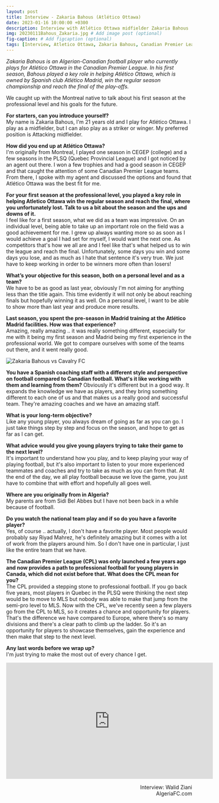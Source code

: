 ```yaml
---
layout: post
title: Interview - Zakaria Bahous (Atlético Ottawa)
date: 2023-01-16 10:00:00 +0300
description: Interview with Atlético Ottawa midfielder Zakaria Bahous 
img: 20230111Bahous_Zakaria.jpg # Add image post (optional)
fig-caption: # Add figcaption (optional)
tags: [Interview, Atletico Ottawa, Zakaria Bahous, Canadian Premier League, CanPL]
---
```

*Zakaria Bahous is an Algerian-Canadian football player who currently plays for Atlético Ottawa in the Canadian Premier League. In his first season, Bahous played a key role in helping Atlético Ottawa, which is owned by Spanish club Atlético Madrid, win the regular season championship and reach the final of the play-offs.* 

We caught up with the Montreal native to talk about his first season at the professional level and his goals for the future.

**For starters, can you introduce yourself?**<br>
My name is Zakaria Bahous, I'm 21 years old and I play for Atlético Ottawa. I play as a midfielder, but I can also play as a striker or winger. My preferred position is Attacking midfielder.

**How did you end up at Atlético Ottawa?**<br>
I'm originally from Montreal, I played one season in CEGEP (college) and a few seasons in the PLSQ (Quebec Provincial League) and I got noticed by an agent out there. I won a few trophies and had a good season in CEGEP and that caught the attention of some Canadian Premier League teams. From there, I spoke with my agent and discussed the options and found that Atlético Ottawa was the best fit for me.

**For your first season at the professional level, you played a key role in helping Atletico Ottawa win the regular season and reach the final, where you unfortunately lost. Talk to us a bit about the season and the ups and downs of it.**<br>
I feel like for a first season, what we did as a team was impressive. On an individual level, being able to take up an important role on the field was a good achievement for me. I grew up always wanting more so as soon as I would achieve a goal I had set for myself, I would want the next one. As competitors that's how we all are and I feel like that's what helped us to win the league and reach the final. Unfortunately, some days you win and some days you lose, and as much as I hate that sentence it's very true. We just have to keep working in order to be winners more often than losers!

**What’s your objective for this season, both on a personal level and as a team?**<br>
We have to be as good as last year, obviously I'm not aiming for anything less than the title again. This time evidently it will not only be about reaching finals but hopefully winning it as well. On a personal level, I want to be able to show more than last year and produce more results. 

**Last season, you spent the pre-season in Madrid training at the Atlético Madrid facilities. How was that experience?**<br>
Amazing, really amazing .. it was really something different, especially for me with it being my first season and Madrid being my first experience in the professional world. We got to compare ourselves with some of the teams out there, and it went really good.

![Zakaria Bahous vs Cavalry FC]({{site.baseurl}}/assets/img/20230111Bahous_Zakaria2.png)

**You have a Spanish coaching staff with a different style and perspective on football compared to Canadian football. What's it like working with them and learning from them?**
Obviously it's different but in a good way. It expands the knowledge we have as players, and they bring something different to each one of us and that makes us a really good and successful team. They're amazing coaches and we have an amazing staff.

**What is your long-term objective?**<br>
Like any young player, you always dream of going as far as you can go. I just take things step by step and focus on the season, and hope to get as far as I can get.

**What advice would you give young players trying to take their game to the next level?**<br>
It's important to understand how you play, and to keep playing your way of playing football, but it's also important to listen to your more experienced teammates and coaches and try to take as much as you can from that. At the end of the day, we all play football because we love the game, you just have to combine that with effort and hopefully all goes well.

**Where are you originally from in Algeria?**<br>
My parents are from Sidi Bel Abbes but I have not been back in a while because of football.

**Do you watch the national team play and if so do you have a favorite player?**<br>
Yes, of course .. actually, I don't have a favorite player. Most people would probably say Riyad Mahrez, he's definitely amazing but it comes with a lot of work from the players around him. So I don't have one in particular, I just like the entire team that we have.

**The Canadian Premier League (CPL) was only launched a few years ago and now provides a path to professional football for young players in Canada, which did not exist before that. What does the CPL mean for you?**<br>
The CPL provided a stepping stone to professional football. If you go back five years, most players in Quebec in the PLSQ were thinking the next step would be to move to MLS but nobody was able to make that jump from the semi-pro level to MLS. Now with the CPL, we've recently seen a few players go from the CPL to MLS, so it creates a chance and opportunity for players. That's the difference we have compared to Europe, where there's so many divisions and there's a clear path to climb up the ladder. So it's an opportunity for players to showcase themselves, gain the experience and then make that step to the next level.

**Any last words before we wrap up?**<br>
I'm just trying to make the most out of every chance I get. 

<p style="text-align:center"><iframe width="560" height="315" src="https://www.youtube.com/embed/tzZd3oavAdw" title="YouTube video player" frameborder="0" allow="accelerometer; autoplay; clipboard-write; encrypted-media; gyroscope; picture-in-picture; web-share" allowfullscreen></iframe></p>

<p style='text-align: right;'>Interview: Walid Ziani<br>
AlgeriaFC.com </p>
